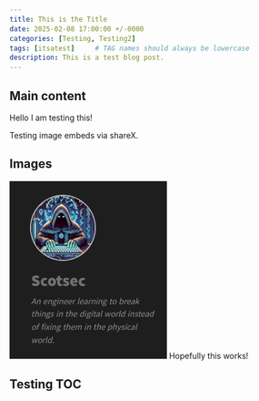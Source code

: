 ```yaml
---
title: This is the Title
date: 2025-02-08 17:00:00 +/-0000
categories: [Testing, Testing2]
tags: [itsatest]     # TAG names should always be lowercase
description: This is a test blog post.
---
```


## Main content
Hello I am testing this!

Testing image embeds via shareX.

## Images


![alt text](assets/img/Testing/image.png)
Hopefully this works!

## Testing TOC
